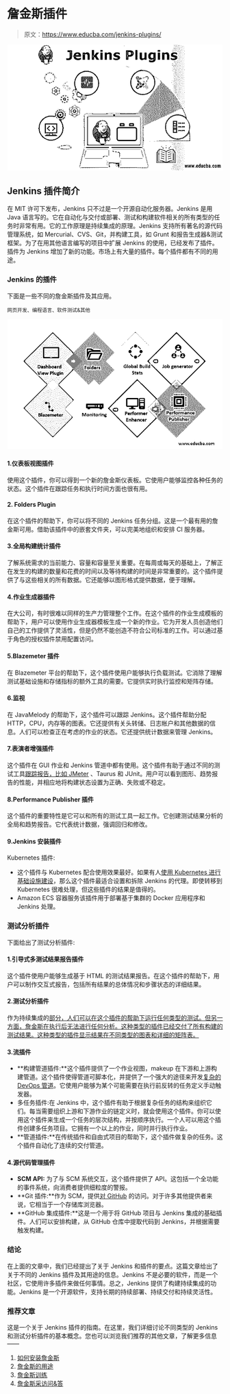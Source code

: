 # 詹金斯插件

> 原文：<https://www.educba.com/jenkins-plugins/>

![Jenkins Plugins ](img/68f2174147725adade14c7e791a872a4.png)



## Jenkins 插件简介

在 MIT 许可下发布，Jenkins 只不过是一个开源自动化服务器。Jenkins 是用 Java 语言写的。它在自动化与交付或部署、测试和构建软件相关的所有类型的任务时非常有用。它的工作原理是持续集成的原理。Jenkins 支持所有著名的源代码管理系统，如 Mercurial、CVS、Git，并构建工具，如 Grunt 和报告生成器&测试框架。为了在用其他语言编写的项目中扩展 Jenkins 的使用，已经发布了插件。插件为 Jenkins 增加了新的功能。市场上有大量的插件。每个插件都有不同的用途。

### Jenkins 的插件

下面是一些不同的詹金斯插件及其应用。

<small>网页开发、编程语言、软件测试&其他</small>

![Plugins of Jenkins](img/2c7fab02687c65427d9cf0d7414c22c9.png)



#### 1.仪表板视图插件

使用这个插件，你可以得到一个新的詹金斯仪表板。它使用户能够监控各种任务的状态。这个插件在跟踪任务和执行时间方面也很有用。

#### 2\. Folders Plugin

在这个插件的帮助下，你可以将不同的 Jenkins 任务分组。这是一个最有用的詹金斯可用。借助该插件中的嵌套文件夹，可以完美地组织和安排 CI 服务器。

#### 3.全局构建统计插件

了解系统需求的当前能力、容量和容量至关重要。在每周或每天的基础上，了解正在发生的构建的数量和花费的时间以及等待构建的时间是非常重要的。这个插件提供了与这些相关的所有数据。它还能够以图形格式提供数据，便于理解。

#### 4.作业生成器插件

在大公司，有时很难以同样的生产力管理整个工作。在这个插件的作业生成模板的帮助下，用户可以使用作业生成器模板生成一个新的作业。它为开发人员创造他们自己的工作提供了灵活性，但是仍然不能创造不符合公司标准的工作。可以通过基于角色的授权插件禁用配置访问。

#### 5.Blazemeter 插件

在 Blazemeter 平台的帮助下，这个插件使用户能够执行负载测试。它消除了理解测试基础设施和存储指标的额外工具的需要。它提供实时执行监控和矩阵存储。

#### 6.监视

在 JavaMelody 的帮助下，这个插件可以跟踪 Jenkins。这个插件帮助分配 HTTP，CPU，内存等的图表。它还提供有关头转储、日志帐户和其他数据的信息。人们可以检查正在考虑的作业的状态。它还提供统计数据来管理 Jenkins。

#### 7.表演者增强插件

这个插件在 GUI 作业和 Jenkins 管道中都有使用。这个插件有助于通过不同的测试工具[跟踪报告，比如 JMeter](https://www.educba.com/what-is-jmeter/) 、Taurus 和 JUnit。用户可以看到图形、趋势报告的性能，并相应地将构建状态设置为正确、失败或不稳定。

#### 8.Performance Publisher 插件

这个插件的重要特性是它可以和所有的测试工具一起工作。它创建测试结果分析的全局和趋势报告。它代表统计数据，强调回归和修改。

#### 9.Jenkins 安装插件

Kubernetes 插件:

*   这个插件与 Kubernetes 配合使用效果最好。如果有人[使用 Kubernetes 进行基础设施建设](https://www.educba.com/kubernetes-architecture/)，那么这个插件最适合设置和拆除 Jenkins 的代理。即使转移到 Kubernetes 很难处理，但这些插件的结果是值得的。
*   Amazon ECS 容器服务该插件用于部署基于集群的 Docker 应用程序和 Jenkins 处理。

### 测试分析插件

下面给出了测试分析插件:

#### 1.引导式多测试结果报告插件

这个插件使用户能够生成基于 HTML 的测试结果报告。在这个插件的帮助下，用户可以制作交互式报告，包括所有结果的总体情况和步骤状态的详细结果。

#### 2.测试分析插件

作为持续集成的[部分，人们可以在这个插件的帮助下运行任何类型的测试。但另一方面，詹金斯在执行后无法进行任何分析。这种类型的插件已经交付了所有构建的测试结果。这种类型的插件显示结果在不同类型的图表和详细的矩阵表。](https://www.educba.com/what-is-continuous-integration/)

#### 3.流插件

*   **构建管道插件:**这个插件提供了一个作业视图，makeup 在下游和上游构建管道。这个插件使得管道可脚本化，并提供了一个强大的途径来开发[复杂的 DevOps 管道](https://www.educba.com/what-is-devops/)。它使用户能够为某个可能需要在执行前反转的任务定义手动触发器。
*   多任务插件:在 Jenkins 中，这个插件有助于根据复杂任务的结构来组织它们。每当需要组织上游和下游作业的链定义时，就会使用这个插件。你可以使用这个插件来生成一个任务的层次结构，并按顺序执行。一个人可以用这个插件创建多任务项目。它拥有一个以上的作业，同时并行执行作业。
*   **管道插件:**在传统插件和自由式项目的帮助下，这个插件做复杂的任务。这个插件自动化了连续的交付管道。

#### 4.源代码管理插件

*   **SCM API:** 为了与 SCM 系统交互，这个插件提供了 API。这包括一个全功能的事件系统，向消费者提供细粒度的警报。
*   **Git 插件:**作为 SCM，提供[对 GitHub](https://www.educba.com/install-github/) 的访问。对于许多其他提供者来说，它相当于一个存储库浏览器。
*   **GitHub 集成插件:**这是一个用于将 GitHub 项目与 Jenkins 集成的基础插件。人们可以安排构建，从 GitHub 仓库中提取代码到 Jenkins，并根据需要触发构建。

### 结论

在上面的文章中，我们已经提出了关于 Jenkins 和插件的要点。这篇文章给出了关于不同的 Jenkins 插件及其用途的信息。Jenkins 不是必要的软件，而是一个社区，它使用许多插件来做任何事情。总之，Jenkins 提供了构建持续集成的功能。Jenkins 是一个开源软件，支持长期的持续部署、持续交付和持续灵活性。

### 推荐文章

这是一个关于 Jenkins 插件的指南。在这里，我们详细讨论不同类型的 Jenkins 和测试分析插件的基本概念。您也可以浏览我们推荐的其他文章，了解更多信息——

1.  [如何安装詹金斯](https://www.educba.com/install-jenkins/)
2.  [詹金斯的用途](https://www.educba.com/uses-of-jenkins/)
3.  [詹金斯训练](https://www.educba.com/software-development/courses/jenkins-training/)
4.  [詹金斯采访问&答](https://www.educba.com/jenkins-interview-questions/)





